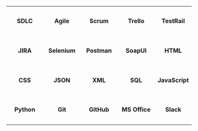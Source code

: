 
<!-- Skills and Technologies Table -->
<!-- This table displays various skills, methodologies, and tools organized in a grid format -->

<table width="100%">
  <!-- Project Management & Methodologies -->
  <tr>
    <td align="center" valign="middle" width="20%" height="80">
      <b>SDLC</b>
    </td>
    <td align="center" valign="middle" width="20%" height="80">
      <b>Agile</b>
    </td>
    <td align="center" valign="middle" width="20%" height="80">
      <b>Scrum</b>
    </td>
    <td align="center" valign="middle" width="20%" height="80">
      <b>Trello</b>
    </td>
    <td align="center" valign="middle" width="20%" height="80">
      <b>TestRail</b>
    </td>
  </tr>
  
  <!-- Testing Tools & QA -->
  <tr>
    <td align="center" valign="middle" width="20%" height="80">
      <b>JIRA</b>
    </td>
    <td align="center" valign="middle" width="20%" height="80">
      <b>Selenium</b>
    </td>
    <td align="center" valign="middle" width="20%" height="80">
      <b>Postman</b>
    </td>
    <td align="center" valign="middle" width="20%" height="80">
      <b>SoapUI</b>
    </td>
    <td align="center" valign="middle" width="20%" height="80">
      <b>HTML</b>
    </td>
  </tr>
  
  <!-- Web Technologies & Data Formats -->
  <tr>
    <td align="center" valign="middle" width="20%" height="80">
      <b>CSS</b>
    </td>
    <td align="center" valign="middle" width="20%" height="80">
      <b>JSON</b>
    </td>
    <td align="center" valign="middle" width="20%" height="80">
      <b>XML</b>
    </td>
    <td align="center" valign="middle" width="20%" height="80">
      <b>SQL</b>
    </td>
    <td align="center" valign="middle" width="20%" height="80">
      <b>JavaScript</b>
    </td>
  </tr>
  
  <!-- Programming Languages & Collaboration Tools -->
  <tr>
    <td align="center" valign="middle" width="20%" height="80">
      <b>Python</b>
    </td>
    <td align="center" valign="middle" width="20%" height="80">
      <b>Git</b>
    </td>
    <td align="center" valign="middle" width="20%" height="80">
      <b>GitHub</b>
    </td>
    <td align="center" valign="middle" width="20%" height="80">
      <b>MS Office</b>
    </td>
    <td align="center" valign="middle" width="20%" height="80">
      <b>Slack</b>
    </td>
  </tr>
</table>

<!-- End of Skills and Technologies Table -->
